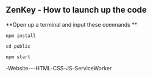 ##  ZenKey - How to launch up the code

**Open up a terminal and input these commands **
```
npm install
```
```
cd public 
```
```
npm start
```
-Website---HTML-CSS-JS-ServiceWorker
